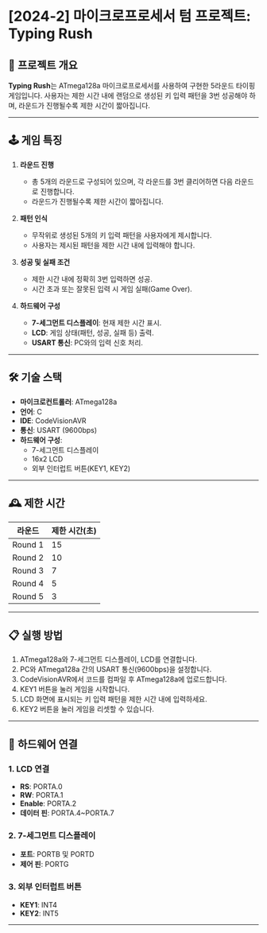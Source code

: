 # [2024-2] 마이크로프로세서 텀 프로젝트: Typing Rush

## 📜 프로젝트 개요
**Typing Rush**는 ATmega128a 마이크로프로세서를 사용하여 구현한 5라운드 타이핑 게임입니다.
사용자는 제한 시간 내에 랜덤으로 생성된 키 입력 패턴을 3번 성공해야 하며, 라운드가 진행될수록 제한 시간이 짧아집니다.

---

## 🕹️ 게임 특징
1. **라운드 진행**  
   - 총 5개의 라운드로 구성되어 있으며, 각 라운드를 3번 클리어하면 다음 라운드로 진행합니다.
   - 라운드가 진행될수록 제한 시간이 짧아집니다.

2. **패턴 인식**  
   - 무작위로 생성된 5개의 키 입력 패턴을 사용자에게 제시합니다.
   - 사용자는 제시된 패턴을 제한 시간 내에 입력해야 합니다.

3. **성공 및 실패 조건**  
   - 제한 시간 내에 정확히 3번 입력하면 성공.
   - 시간 초과 또는 잘못된 입력 시 게임 실패(Game Over).

4. **하드웨어 구성**  
   - **7-세그먼트 디스플레이**: 현재 제한 시간 표시.
   - **LCD**: 게임 상태(패턴, 성공, 실패 등) 출력.
   - **USART 통신**: PC와의 입력 신호 처리.

---

## 🛠️ 기술 스택
- **마이크로컨트롤러**: ATmega128a
- **언어**: C
- **IDE**: CodeVisionAVR
- **통신**: USART (9600bps)
- **하드웨어 구성**:
  - 7-세그먼트 디스플레이
  - 16x2 LCD
  - 외부 인터럽트 버튼(KEY1, KEY2)

---

## 🕰️ 제한 시간
| 라운드 | 제한 시간(초) |
|--------|---------------|
| Round 1 | 15            |
| Round 2 | 10            |
| Round 3 | 7            |
| Round 4 | 5            |
| Round 5 | 3            |

---

## 📋 실행 방법
1. ATmega128a와 7-세그먼트 디스플레이, LCD를 연결합니다.
2. PC와 ATmega128a 간의 USART 통신(9600bps)을 설정합니다.
3. CodeVisionAVR에서 코드를 컴파일 후 ATmega128a에 업로드합니다.
4. KEY1 버튼을 눌러 게임을 시작합니다.
5. LCD 화면에 표시되는 키 입력 패턴을 제한 시간 내에 입력하세요.
6. KEY2 버튼을 눌러 게임을 리셋할 수 있습니다.

---

## 🔧 하드웨어 연결
### 1. LCD 연결
- **RS**: PORTA.0
- **RW**: PORTA.1
- **Enable**: PORTA.2
- **데이터 핀**: PORTA.4~PORTA.7

### 2. 7-세그먼트 디스플레이
- **포트**: PORTB 및 PORTD
- **제어 핀**: PORTG

### 3. 외부 인터럽트 버튼
- **KEY1**: INT4
- **KEY2**: INT5

---
